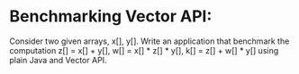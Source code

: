 # Benchmarking Vector API:

Consider two given arrays, x[], y[]. Write an application that benchmark the computation z[] = x[] + y[], w[] = x[] *
z[] * y[], k[] = z[] + w[] * y[] using plain Java and Vector API.